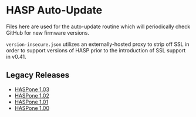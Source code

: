 # HASP Auto-Update

Files here are used for the auto-update routine which will periodically check GitHub for new firmware versions.  

`version-insecure.json` utilizes an externally-hosted proxy to strip off SSL in order to support versions of HASP prior to the introduction of SSL support in v0.41.

## Legacy Releases

* [HASPone 1.03](https://raw.githubusercontent.com/HASwitchPlate/HASPone/2a8df65334f8b694676e4e2d75cdc7e6daac9b4e/Arduino_Sketch/HASwitchPlate.ino.d1_mini.bin)
* [HASPone 1.02](https://raw.githubusercontent.com/HASwitchPlate/HASPone/2098a87c3b6910992a1b425628f7b1b8735487db/Arduino_Sketch/HASwitchPlate.ino.d1_mini.bin)
* [HASPone 1.01](https://raw.githubusercontent.com/HASwitchPlate/HASPone/a1ca2c244bc15feb0360132d86a3048908be5aa6/Arduino_Sketch/HASwitchPlate.ino.d1_mini.bin)
* [HASPone 1.00](https://raw.githubusercontent.com/HASwitchPlate/HASPone/bdaa5e7d906666df31adba7b503f14c2e3ccaeb5/Arduino_Sketch/HASwitchPlate.ino.d1_mini.bin)
